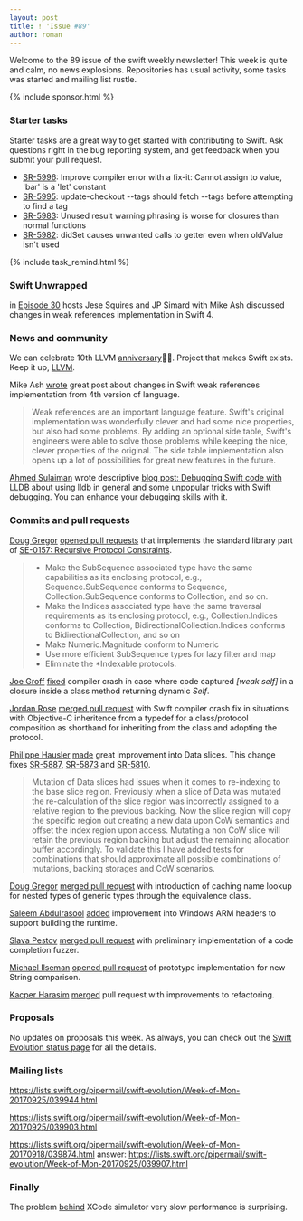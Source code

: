 ```yaml
---
layout: post
title: ! 'Issue #89'
author: roman
---
```


Welcome to the 89 issue of the swift weekly newsletter! This week is quite and calm, no news explosions. Repositories has usual activity, some tasks was started and mailing list rustle.

<!--excerpt-->

{% include sponsor.html %}

### Starter tasks

Starter tasks are a great way to get started with contributing to Swift. Ask questions right in the bug reporting system, and get feedback when you submit your pull request.

* [SR-5996](https://bugs.swift.org/browse/SR-5996): Improve compiler error with a fix-it: Cannot assign to value, 'bar' is a 'let' constant
* [SR-5995](https://bugs.swift.org/browse/SR-5995): update-checkout --tags should fetch --tags before attempting to find a tag
* [SR-5983](https://bugs.swift.org/browse/SR-5983): Unused result warning phrasing is worse for closures than normal functions
* [SR-5982](https://bugs.swift.org/browse/SR-5982): didSet causes unwanted calls to getter even when oldValue isn't used

{% include task_remind.html %}

### Swift Unwrapped

in [Episode 30](https://spec.fm/podcasts/swift-unwrapped/87409) hosts Jese Squires and JP Simard with Mike Ash discussed changes in weak references implementation in Swift 4.

### News and community
We can celebrate 10th LLVM [anniversary](https://twitter.com/llvmorg/status/912724943221096448)🎉🎊. Project that makes Swift exists. Keep it up, [LLVM](http://llvm.org).

Mike Ash [wrote](https://mikeash.com/pyblog/friday-qa-2017-09-22-swift-4-weak-references.html) great post about changes in Swift weak references implementation from 4th version of language.

> Weak references are an important language feature. Swift's original implementation was wonderfully clever and had some nice properties, but also had some problems. By adding an optional side table, Swift's engineers were able to solve those problems while keeping the nice, clever properties of the original. The side table implementation also opens up a lot of possibilities for great new features in the future.

[Ahmed Sulaiman](https://medium.com/@ahmedsulaiman) wrote descriptive [blog post: Debugging Swift code with LLDB](https://medium.com/flawless-app-stories/debugging-swift-code-with-lldb-b30c5cf2fd49) about using lldb in general and some unpopular tricks with Swift debugging. You can enhance your debugging skills with it.

### Commits and pull requests

[Doug Gregor](https://github.com/DougGregor) [opened pull requests](https://github.com/apple/swift/pull/11923) that implements the standard library part of [SE-0157: Recursive Protocol Constraints](https://github.com/apple/swift-evolution/blob/master/proposals/0157-recursive-protocol-constraints.md).
> - Make the SubSequence associated type have the same capabilities as its enclosing protocol, e.g., Sequence.SubSequence conforms to Sequence, Collection.SubSequence conforms to Collection, and so on.
> - Make the Indices associated type have the same traversal requirements as its enclosing protocol, e.g., Collection.Indices conforms to Collection, BidirectionalCollection.Indices conforms to BidirectionalCollection, and so on
> - Make Numeric.Magnitude conform to Numeric
> - Use more efficient SubSequence types for lazy filter and map
> - Eliminate the *Indexable protocols.

[Joe Groff](https://github.com/jckarter) [fixed](https://github.com/apple/swift/pull/12112) compiler crash in case where code captured *[weak self]* in a closure inside a class method returning dynamic *Self*.

[Jordan Rose](https://github.com/jrose-apple) [merged pull request](https://github.com/apple/swift/pull/12101) with Swift compiler crash fix in situations with Objective-C inheritence from a typedef for a class/protocol composition as shorthand for inheriting from the class and adopting the protocol.

[Philippe Hausler](https://github.com/phausler) [made](https://github.com/apple/swift/pull/11939) great improvement into Data slices. This change fixes [SR-5887](SR-5887), [SR-5873](https://bugs.swift.org/browse/SR-5873) and [SR-5810](https://bugs.swift.org/browse/SR-5810).
> Mutation of Data slices had issues when it comes to re-indexing to the base slice region. Previously when a slice of Data was mutated the re-calculation of the slice region was incorrectly assigned to a relative region to the previous backing. Now the slice region will copy the specific region out creating a new data upon CoW semantics and offset the index region upon access. Mutating a non CoW slice will retain the previous region backing but adjust the remaining allocation buffer accordingly. To validate this I have added tests for combinations that should approximate all possible combinations of mutations, backing storages and CoW scenarios.

[Doug Gregor](https://github.com/DougGregor) [merged pull request](https://github.com/apple/swift/pull/12097) with introduction of caching name lookup for nested types of generic types through the equivalence class.

[Saleem Abdulrasool](https://github.com/compnerd) [added](https://github.com/apple/swift/pull/12136) improvement into Windows ARM headers to support building the runtime.

[Slava Pestov](https://github.com/slavapestov) [merged pull request](https://github.com/apple/swift/pull/12030) with preliminary implementation of a code completion fuzzer.

[Michael Ilseman](https://github.com/milseman) [opened pull request](https://github.com/apple/swift/pull/12115) of prototype implementation for new String comparison.

[Kacper Harasim](https://github.com/Kacper20) [merged](https://github.com/apple/swift/pull/12123) pull request with improvements to refactoring.

### Proposals

No updates on proposals this week. As always, you can check out the [Swift Evolution status page](https://apple.github.io/swift-evolution/) for all the details.

### Mailing lists

https://lists.swift.org/pipermail/swift-evolution/Week-of-Mon-20170925/039944.html

https://lists.swift.org/pipermail/swift-evolution/Week-of-Mon-20170925/039903.html

https://lists.swift.org/pipermail/swift-evolution/Week-of-Mon-20170918/039874.html answer: https://lists.swift.org/pipermail/swift-evolution/Week-of-Mon-20170925/039907.html

### Finally

The problem [behind](https://twitter.com/xenadu02/status/911463433521860609) XCode simulator very slow performance is surprising.

